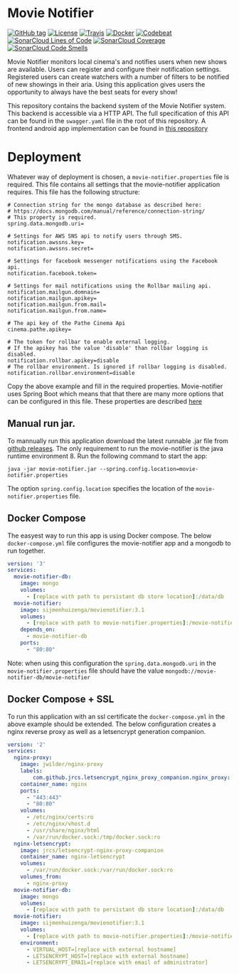 # Movie Notifier
[![GitHub tag](https://img.shields.io/github/release/sijmenhuizenga/Movie-Notifier.svg)](https://github.com/SijmenHuizenga/Movie-Notifier/releases)
[![License](https://img.shields.io/github/license/sijmenhuizenga/movie-notifier.svg)](https://github.com/SijmenHuizenga/Movie-Notifier/blob/develop/license.txt)
[![Travis](https://travis-ci.org/SijmenHuizenga/Movie-Notifier.svg?branch=develop)](https://travis-ci.org/SijmenHuizenga/Movie-Notifier)
[![Docker](https://img.shields.io/badge/docker%20image-available-brightgreen.svg)](https://hub.docker.com/r/sijmenhuizenga/movienotifier/)
[![Codebeat](https://codebeat.co/badges/02e75a98-a0e0-4afe-aada-30b8a28beb12)](https://codebeat.co/projects/github-com-sijmenhuizenga-movie-notifier-develop)
[![SonarCloud Lines of Code](https://sonarcloud.io/api/badges/measure?key=it.sijmen:movie-notifier:develop&metric=ncloc)](https://sonarcloud.io/dashboard?id=it.sijmen%3Amovie-notifier%3Adevelop)
[![SonarCloud Coverage](https://sonarcloud.io/api/badges/measure?key=it.sijmen:movie-notifier:develop&metric=coverage)](https://sonarcloud.io/dashboard?id=it.sijmen%3Amovie-notifier%3Adevelop)
[![SonarCloud Code Smells](https://sonarcloud.io/api/badges/measure?key=it.sijmen:movie-notifier:develop&metric=code_smells)](https://sonarcloud.io/dashboard?id=it.sijmen%3Amovie-notifier%3Adevelop)


Movie Notifier monitors local cinema's and notifies users when new shows are available. Users can register and configure their notification settings. Registered users can create watchers with a number of filters to be notified of new showings in their aria. Using this application gives users the opportunity to always have the best seats for every show!

This repository contains the backend system of the Movie Notifier system. This backend is accessible via a HTTP API. The full specification of this API can be found in the `swagger.yaml` file in the root of this repository.
A frontend android app implementation can be found in [this repository](https://github.com/jpelgrom/Movie-Notifier-Android)

# Deployment

Whatever way of deployment is chosen, a `movie-notifier.properties` file is required. This file contains all settings that the movie-notifier application requires. This file has the following structure:
```properties
# Connection string for the mongo database as described here:
# https://docs.mongodb.com/manual/reference/connection-string/
# This property is required.
spring.data.mongodb.uri=

# Settings for AWS SNS api to notify users through SMS.
notification.awssns.key=
notification.awssns.secret=

# Settings for facebook messenger notifications using the Facebook api.
notification.facebook.token=

# Settings for mail notifications using the Rollbar mailing api.
notification.mailgun.domnain=
notification.mailgun.apikey=
notification.mailgun.from.mail=
notification.mailgun.from.name=

# The api key of the Pathe Cinema Api
cinema.pathe.apikey=

# The token for rollbar to enable external logging.
# If the apikey has the value 'disable' than rollbar logging is disabled.
notification.rollbar.apikey=disable
# The rollbar environment. Is ignored if rollbar logging is disabled.
notification.rollbar.environment=disable
```
Copy the above example and fill in the required properties. Movie-notifier uses Spring Boot which means that that there are many more options that can be configured in this file. These properties are described [here](https://docs.spring.io/spring-boot/docs/current/reference/html/common-application-properties.html)

## Manual run jar. 
To mannually run this application download the latest runnable .jar file from [github releases](https://github.com/SijmenHuizenga/Movie-Notifier/releases). The only requirement to run the movie-notifier is the java runtime environment 8. Run the following command to start the app:

``java -jar movie-notifier.jar --spring.config.location=movie-notifier.properties``

The option `spring.config.location` specifies the location of the `movie-notifier.properties` file.


## Docker Compose
The easyest way to run this app is using Docker compose. The below `docker-compose.yml` file configures the movie-notifier app and a mongodb to run together. 

```yaml
version: '3'
services:
  movie-notifier-db:
    image: mongo
    volumes:
      - [replace with path to persistant db store location]:/data/db
  movie-notifier:
    image: sijmenhuizenga/movienotifier:3.1
    volumes:
      - [replace with path to movie-notifier.properties]:/movie-notifier.properties
    depends_on:
      - movie-notifier-db
    ports:
      - "80:80"
```

Note: when using this configuration the `spring.data.mongodb.uri` in the `movie-notifier.properties` file should have the value `mongodb://movie-notifier-db/movie-notifier`

## Docker Compose + SSL
To run this application with an ssl certificate the `docker-compose.yml` in the above example should be extended. The below configuration creates a nginx reverse proxy as well as a letsencrypt generation companion. 
```yaml
version: '2'
services:
  nginx-proxy:
    image: jwilder/nginx-proxy
    labels:
        com.github.jrcs.letsencrypt_nginx_proxy_companion.nginx_proxy: "true"
    container_name: nginx
    ports:
      - "443:443"
      - "80:80"
    volumes:
      - /etc/nginx/certs:ro
      - /etc/nginx/vhost.d
      - /usr/share/nginx/html
      - /var/run/docker.sock:/tmp/docker.sock:ro
  nginx-letsencrypt:
    image: jrcs/letsencrypt-nginx-proxy-companion
    container_name: nginx-letsencrypt
    volumes:
      - /var/run/docker.sock:/var/run/docker.sock:ro
    volumes_from:
      - nginx-proxy
  movie-notifier-db:
    image: mongo
    volumes:
      - [replace with path to persistant db store location]:/data/db
  movie-notifier:
    image: sijmenhuizenga/movienotifier:3.1
    volumes:
      - [replace with path to movie-notifier.properties]:/movie-notifier.properties
    environment:
      - VIRTUAL_HOST=[replace with external hostname]
      - LETSENCRYPT_HOST=[replace with external hostname]
      - LETSENCRYPT_EMAIL=[replace with email of administrator]
```